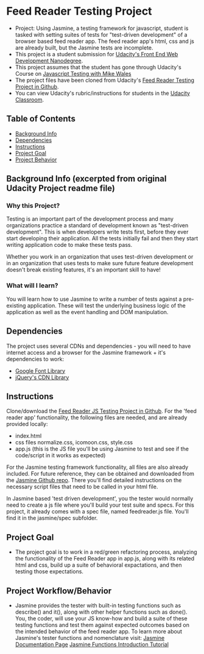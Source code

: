 # Feed Reader Testing Project

- Project: Using Jasmine, a testing framework for javascript, student is tasked with setting suites of tests for "test-driven development" of a browser based feed reader app. The feed reader app's html, css and js are already built, but the Jasmine tests are incomplete.
- This project is a student submission for [Udacity's Front End Web Development Nanodegree](https://www.udacity.com/course/front-end-web-developer-nanodegree--nd001).
- This project assumes that the student has gone through Udacity's Course on [Javascript Testing with Mike Wales](https://www.udacity.com/course/javascript-testing--ud549)
- The project files have been cloned from Udacity's [Feed Reader Testing Project in Github](https://github.com/udacity/frontend-nanodegree-feedreader).
- You can view Udacity's rubric/instructions for students in the [Udacity Classroom](https://classroom.udacity.com/me).


## Table of Contents

- [Background Info](#bkginfo)
- [Dependencies](#dependencies)
- [Instructions](#instructions)
- [Project Goal](#projectgoal)
- [Project Behavior](#projectbehavior)

## <a name="bkginfo"></a>Background Info (excerpted from original Udacity Project readme file)

### Why this Project?

Testing is an important part of the development process and many organizations practice a standard of development known as "test-driven development". This is when developers write tests first, before they ever start developing their application. All the tests initially fail and then they start writing application code to make these tests pass.

Whether you work in an organization that uses test-driven development or in an organization that uses tests to make sure future feature development doesn't break existing features, it's an important skill to have!


### What will I learn?

You will learn how to use Jasmine to write a number of tests against a pre-existing application. These will test the underlying business logic of the application as well as the event handling and DOM manipulation.

## <a name="dependencies"></a>Dependencies
The project uses several CDNs and dependencies - you will need to have internet access and a browser for the Jasmine framework + it's dependencies to work:
- [Google Font Library](http://fonts.googleapis.com)
- [jQuery's CDN Library](https://code.jquery.com/jquery/)


## Instructions

Clone/download the [Feed Reader JS Testing Project in Github](https://github.com/udacity/ud549).
For the 'feed reader app' functionality, the following files are needed, and are already provided locally:
- index.html
- css files normalize.css, icomoon.css, style.css
- app.js (this is the JS file you'll be using Jasmine to test and see if the code/script in it works as expected)

For the Jasmine testing framework functionality, all files are also already included. For future reference, they can be obtained and downloaded from the [Jasmine Github repo](https://github.com/jasmine/jasmine). There you'll find detailed instructions on the necessary script files that need to be called in your html file.

In Jasmine based 'test driven development', you the tester would normally need to create a js file where you'll build your test suite and specs. For this project, it already comes with a spec file, named feedreader.js file. You'll find it in the jasmine/spec subfolder.


## <a name="projectgoal"></a>Project Goal
- The project goal is to work in a red/green refactoring process, analyzing the functionality of the Feed Reader app in app.js, along with its related html and css, build up a suite of behavioral expactations, and then testing those expectations.

## <a name="projectbehavior"></a>Project Workflow/Behavior
- Jasmine provides the tester with built-in testing functions such as describe() and it(), along with other helper functions such as done(). You, the coder, will use your JS know-how and build a suite of these testing functions and test them against expected outcomes based on the intended behavior of the feed reader app. To learn more about Jasmine's tester functions and nomenclature visit:
[Jasmine Documentation Page](https://jasmine.github.io/pages/getting_started.html)
[Jasmine Functions Introduction Tutorial](https://jasmine.github.io/2.0/introduction.html)





